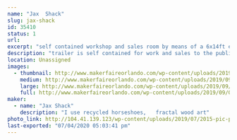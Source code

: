 ```yaml
---
name: "Jax  Shack"
slug: jax-shack
id: 35410
status: 1
url: 
excerpt: "self contained workshop and sales room by means of a 6x14ft enclosed trailer"
description: "trailer is self contained for work and sales to the public and for demonstration purposes"
location: Unassigned
images:
  - thumbnail: http://www.makerfaireorlando.com/wp-content/uploads/2019/09/Old-Glory.jpg
    medium: http://www.makerfaireorlando.com/wp-content/uploads/2019/09/Old-Glory.jpg
    large: http://www.makerfaireorlando.com/wp-content/uploads/2019/09/Old-Glory.jpg
    full: http://www.makerfaireorlando.com/wp-content/uploads/2019/09/Old-Glory.jpg
maker:
  - name: "Jax Shack"
    description: "I use recycled horseshoes,   fractal wood art"
photo_link: http://104.41.139.123/wp-content/uploads/2019/07/2015-pic-passport-1024x1015.jpg
last-exported: "07/04/2020 05:03:41 pm"
---
```


